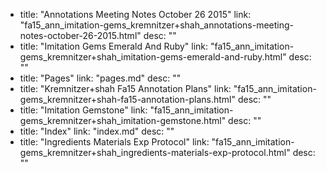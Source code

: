   - title: "Annotations Meeting Notes October 26 2015"
    link: "fa15_ann_imitation-gems_kremnitzer+shah_annotations-meeting-notes-october-26-2015.html"
    desc: ""
  - title: "Imitation Gems Emerald And Ruby"
    link: "fa15_ann_imitation-gems_kremnitzer+shah_imitation-gems-emerald-and-ruby.html"
    desc: ""
  - title: "Pages"
    link: "pages.md"
    desc: ""
  - title: "Kremnitzer+shah Fa15 Annotation Plans"
    link: "fa15_ann_imitation-gems_kremnitzer+shah-fa15-annotation-plans.html"
    desc: ""
  - title: "Imitation Gemstone"
    link: "fa15_ann_imitation-gems_kremnitzer+shah_imitation-gemstone.html"
    desc: ""
  - title: "Index"
    link: "index.md"
    desc: ""
  - title: "Ingredients Materials Exp Protocol"
    link: "fa15_ann_imitation-gems_kremnitzer+shah_ingredients-materials-exp-protocol.html"
    desc: ""
